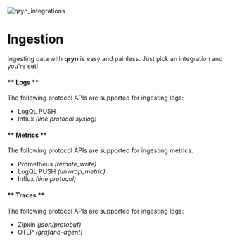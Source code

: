 ![qryn_integrations](https://user-images.githubusercontent.com/1423657/184487816-fcc86e34-0395-4927-8ceb-33c2ad3e63d4.gif)

# Ingestion

Ingesting data with **qryn** is easy and painless. Just pick an integration and you're set!


<!-- tabs:start -->

#### ** Logs **
The following protocol APIs are supported for ingesting logs:
* LogQL PUSH
* Influx _(line protocol syslog)_

#### ** Metrics **
The following protocol APIs are supported for ingesting metrics:
* Prometheus _(remote_write)_
* LogQL PUSH _(unwrap_metric)_
* Influx _(line protocol)_

#### ** Traces **
The following protocol APIs are supported for ingesting logs:
* Zipkin _(json/protobuf)_
* OTLP _(grafana-agent)_

<!-- tabs:end -->
